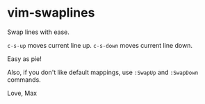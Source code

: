 vim-swaplines
=============

Swap lines with ease.

`c-s-up` moves current line up.
`c-s-down` moves current line down.

Easy as pie!

Also, if you don't like default mappings, use `:SwapUp` and `:SwapDown`
commands.

Love,
Max
